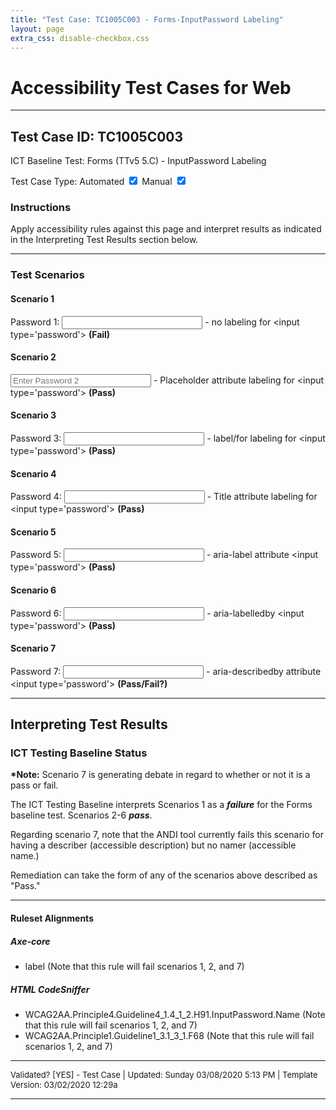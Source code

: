 ```yaml
---
title: "Test Case: TC1005C003 - Forms-InputPassword Labeling"
layout: page
extra_css: disable-checkbox.css
---
```




<h1>Accessibility Test Cases for Web</h1>
<hr>
<!-- InstanceBeginEditable name="TestCaseName" -->
<h2>Test Case ID: TC1005C003</h2>
<p class="h2">ICT Baseline Test: Forms (TTv5 5.C) - InputPassword Labeling</p>
<p class="h4">Test Case Type:
  <label for="tmpCBAuto">Automated</label>
  <input checked type="checkbox" name="tmpCBAuto" id="tmpCBAuto">
  <label for="tmpCBManual">Manual</label>
  <input checked type="checkbox" name="tmpCBManual" id="tmpCBManual">
</p>

<h3><strong>Instructions</strong></h3>
<p>Apply accessibility rules against this page and interpret results as indicated in the Interpreting Test Results section below.</p>
<!-- InstanceEndEditable -->
<hr>

<!--***** SCENARIOS *****-->
<h3>Test Scenarios</h3>
<h4> Scenario 1</h4>
<!-- InstanceBeginEditable name="TestCaseScenario" -->
<p>Password 1: <input type="password" size="25"> 
- no labeling for &lt;input type='password'&gt; <strong>(Fail)</strong> </p>
<h4>Scenario 2</h4>
<p><input placeholder="Enter Password 2" id="nm2" type="password" size="25">
  - Placeholder attribute labeling for &lt;input type='password'&gt; <strong>(Pass)</strong></p>
<h4>Scenario 3</h4>
<p>
<label for="nm1">Password 3</label>: <input id="nm1" type="password" size="25"> - label/for labeling for &lt;input type='password'&gt; <strong>(Pass)</strong></p>
<h4>Scenario 4</h4>
<p>Password 4: 
  <input title="Password 4" type="password" size="25"> - Title attribute labeling for &lt;input type='password'&gt; <strong>(Pass)</strong></p>
<h4>Scenario 5</h4>
<p>Password 5: 
  <input aria-label="Password 5" type="password" size="25"> - aria-label attribute &lt;input type='password'&gt; <strong>(Pass)</strong></p>
<h4>Scenario 6</h4>
<p><span id="cn1">Password 6</span>: 
  <input aria-labelledby="cn1" type="password" size="25"> - aria-labelledby &lt;input type='password'&gt; <strong>(Pass)</strong></p>

<h4>Scenario 7</h4>
<p><span id="cn2">Password 7</span>: 
  <input aria-describedby="cn2" type="password" size="25"> 
  - aria-describedby attribute &lt;input type='password'&gt; <strong>(Pass/Fail?)</strong></p>
<!-- InstanceEndEditable -->
<hr>

<!--***** INTERPRETING TEST RESULTS *****-->
<h2>Interpreting Test Results</h2>
<h3>ICT Testing Baseline Status</h3>
<!-- InstanceBeginEditable name="ResultsInterpretation" -->
<p><strong>*Note:</strong> Scenario 7 is generating debate in regard to whether or not it is a pass or fail.</p>
<p>The ICT Testing Baseline interprets Scenarios 1 as a <em><strong>failure</strong></em> for the Forms baseline test. Scenarios 2-6 <em><strong>pass</strong></em>. </p>
<p>Regarding scenario 7, note that the ANDI tool currently fails this scenario for having a describer (accessible description) but no namer (accessible name.) </p>
<p>Remediation can take the form of any of the scenarios above described as "Pass."</p>

<!-- InstanceEndEditable -->
<hr>

<!--***** RULESET ALIGNMENTS *****-->
<h4>Ruleset Alignments</h4>
<!-- InstanceBeginEditable name="RulesetAlignments" -->
<h5>Axe-core </h5>
<ul>
  <li> label (Note that this rule will fail scenarios 1, 2, and 7)</li>
</ul>
<h5>HTML CodeSniffer</h5>
<ul>
  <li>WCAG2AA.Principle4.Guideline4_1.4_1_2.H91.InputPassword.Name  (Note that this rule will fail scenarios 1, 2, and 7)</li>
  <li>WCAG2AA.Principle1.Guideline1_3.1_3_1.F68 (Note that this rule will fail scenarios 1, 2, and 7)</li>
</ul>

<!-- InstanceEndEditable -->


<!--***** FOOTER *****-->
<hr>
<p style="font-size:small">Validated? [<!-- InstanceBeginEditable name="Validation" -->YES<!-- InstanceEndEditable -->] - Test Case | Updated: <!-- #BeginDate format:fAm3a -->Sunday 03/08/2020 5:13 PM<!-- #EndDate --> | Template Version: 03/02/2020 12:29a</p>
<hr>

